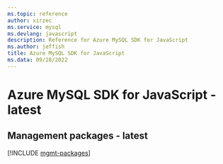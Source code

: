 ```yaml
---
ms.topic: reference
author: xirzec
ms.service: mysql
ms.devlang: javascript
description: Reference for Azure MySQL SDK for JavaScript
ms.author: jeffish
title: Azure MySQL SDK for JavaScript
ms.data: 09/28/2022
---
```

# Azure MySQL SDK for JavaScript - latest

## Management packages - latest
[!INCLUDE [mgmt-packages](mysql-mgmt-index.md)]